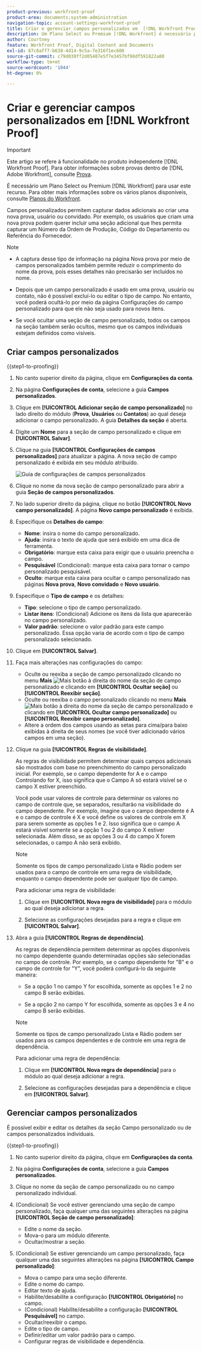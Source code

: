 ```yaml
---
product-previous: workfront-proof
product-area: documents;system-administration
navigation-topic: account-settings-workfront-proof
title: Criar e gerenciar campos personalizados em  [!DNL Workfront Proof]
description: Um Plano Select ou Premium [!DNL Workfront] é necessário para usar este recurso. Para obter mais informações sobre os vários planos disponíveis, consulte Planos do Workfront.
author: Courtney
feature: Workfront Proof, Digital Content and Documents
exl-id: 87c8aff7-b638-4d14-9c5a-7e316f1ec608
source-git-commit: c79d030ff2d05487e5f7e3457bf98df591822a80
workflow-type: tm+mt
source-wordcount: '1044'
ht-degree: 0%

---
```


# Criar e gerenciar campos personalizados em [!DNL Workfront Proof]

<!-- Audited: 4/2025 -->

>[!IMPORTANT]
>
>Este artigo se refere à funcionalidade no produto independente [!DNL Workfront Proof]. Para obter informações sobre provas dentro de [!DNL Adobe Workfront], consulte [Prova](../../../review-and-approve-work/proofing/proofing.md).

É necessário um Plano Select ou Premium [!DNL Workfront] para usar este recurso. Para obter mais informações sobre os vários planos disponíveis, consulte [Planos do Workfront](https://www.workfront.com/plans).

Campos personalizados permitem capturar dados adicionais ao criar uma nova prova, usuário ou convidado. Por exemplo, os usuários que criam uma nova prova podem querer incluir uma seção adicional que lhes permita capturar um Número da Ordem de Produção, Código do Departamento ou Referência do Fornecedor.

>[!NOTE]
>
>* A captura desse tipo de informação na página Nova prova por meio de campos personalizados também permite reduzir o comprimento do nome da prova, pois esses detalhes não precisarão ser incluídos no nome.
>
>* Depois que um campo personalizado é usado em uma prova, usuário ou contato, não é possível excluí-lo ou editar o tipo de campo. No entanto, você poderá ocultá-lo por meio da página Configurações do campo personalizado para que ele não seja usado para novos itens.
>
>* Se você ocultar uma seção de campo personalizado, todos os campos na seção também serão ocultos, mesmo que os campos individuais estejam definidos como visíveis.

## Criar campos personalizados

{{step1-to-proofing}}

1. No canto superior direito da página, clique em **Configurações da conta**.

1. Na página **Configurações de conta**, selecione a guia **Campos personalizados**.

1. Clique em **[!UICONTROL Adicionar seção de campo personalizado]** no lado direito do módulo (**Prova**, **Usuários** ou **Contatos**) ao qual deseja adicionar o campo personalizado. A guia **Detalhes da seção** é aberta.

1. Digite um **Nome** para a seção de campo personalizado e clique em **[!UICONTROL Salvar]**.

1. Clique na guia **[!UICONTROL Configurações de campos personalizados]** para atualizar a página. A nova seção de campo personalizado é exibida em seu módulo atribuído.

   ![Guia de configurações de campos personalizados](assets/custom-field-settings-tab.png)

1. Clique no nome da nova seção de campo personalizado para abrir a guia **Seção de campos personalizados**.

1. No lado superior direito da página, clique no botão **[!UICONTROL Novo campo personalizado]**. A página **Novo campo personalizado** é exibida.

1. Especifique os **Detalhes do campo**:

   * **Nome**: insira o nome do campo personalizado.
   * **Ajuda**: insira o texto de ajuda que será exibido em uma dica de ferramenta.
   * **Obrigatório**: marque esta caixa para exigir que o usuário preencha o campo.
   * **Pesquisável** (Condicional): marque esta caixa para tornar o campo personalizado pesquisável.
   * **Oculto**: marque esta caixa para ocultar o campo personalizado nas páginas **Nova prova**, **Novo convidado** e **Novo usuário**.

1. Especifique o **Tipo de campo** e os detalhes:

   * **Tipo**: selecione o tipo de campo personalizado.
   * **Listar itens**: (Condicional) Adicione os itens da lista que aparecerão no campo personalizado.
   * **Valor padrão**: selecione o valor padrão para este campo personalizado. Essa opção varia de acordo com o tipo de campo personalizado selecionado.

1. Clique em **[!UICONTROL Salvar]**.

1. Faça mais alterações nas configurações do campo:

   * Oculte ou reexiba a seção de campo personalizado clicando no menu **Mais** ![Mais botão](assets/more-button-small.png) à direita do nome da seção de campo personalizado e clicando em **[!UICONTROL Ocultar seção]** ou **[!UICONTROL Reexibir seção]**.
   * Oculte ou reexiba o campo personalizado clicando no menu **Mais** ![Mais botão](assets/more-button-small.png) à direita do nome da seção de campo personalizado e clicando em **[!UICONTROL Ocultar campo personalizado]** ou **[!UICONTROL Reexibir campo personalizado]**.
   * Altere a ordem dos campos usando as setas para cima/para baixo exibidas à direita de seus nomes (se você tiver adicionado vários campos em uma seção).

1. Clique na guia **[!UICONTROL Regras de visibilidade]**.

   As regras de visibilidade permitem determinar quais campos adicionais são mostrados com base no preenchimento do campo personalizado inicial. Por exemplo, se o campo dependente for A e o campo Controlando for X, isso significa que o Campo A só estará visível se o campo X estiver preenchido.

   Você pode usar valores de controle para determinar os valores no campo de controle que, se separados, resultarão na visibilidade do campo dependente. Por exemplo, imagine que o campo dependente é A e o campo de controle é X e você define os valores de controle em X para serem somente as opções 1 e 2. Isso significa que o campo A estará visível somente se a opção 1 ou 2 do campo X estiver selecionada. Além disso, se as opções 3 ou 4 do campo X forem selecionadas, o campo A não será exibido.

   >[!NOTE]
   >
   >Somente os tipos de campo personalizado Lista e Rádio podem ser usados para o campo de controle em uma regra de visibilidade, enquanto o campo dependente pode ser qualquer tipo de campo.

   Para adicionar uma regra de visibilidade:

   1. Clique em **[!UICONTROL Nova regra de visibilidade]** para o módulo ao qual deseja adicionar a regra.

   1. Selecione as configurações desejadas para a regra e clique em **[!UICONTROL Salvar]**.

1. Abra a guia **[!UICONTROL Regras de dependência]**.

   As regras de dependência permitem determinar as opções disponíveis no campo dependente quando determinadas opções são selecionadas no campo de controle. Por exemplo, se o campo dependente for &quot;B&quot; e o campo de controle for &quot;Y&quot;, você poderá configurá-lo da seguinte maneira:

   * Se a opção 1 no campo Y for escolhida, somente as opções 1 e 2 no campo B serão exibidas.

   * Se a opção 2 no campo Y for escolhida, somente as opções 3 e 4 no campo B serão exibidas.

   >[!NOTE]
   >
   >Somente os tipos de campo personalizado Lista e Rádio podem ser usados para os campos dependentes e de controle em uma regra de dependência.

   Para adicionar uma regra de dependência:

   1. Clique em **[!UICONTROL Nova regra de dependência]** para o módulo ao qual deseja adicionar a regra.

   1. Selecione as configurações desejadas para a dependência e clique em **[!UICONTROL Salvar]**.

## Gerenciar campos personalizados

É possível exibir e editar os detalhes da seção Campo personalizado ou de campos personalizados individuais.

{{step1-to-proofing}}

1. No canto superior direito da página, clique em **Configurações da conta**.

1. Na página **Configurações de conta**, selecione a guia **Campos personalizados**.

1. Clique no nome da seção de campo personalizado ou no campo personalizado individual.

1. (Condicional) Se você estiver gerenciando uma seção de campo personalizado, faça qualquer uma das seguintes alterações na página **[!UICONTROL Seção de campo personalizado]**:

   * Edite o nome da seção.
   * Mova-o para um módulo diferente.
   * Ocultar/mostrar a seção.

1. (Condicional) Se estiver gerenciando um campo personalizado, faça qualquer uma das seguintes alterações na página **[!UICONTROL Campo personalizado]**:

   * Mova o campo para uma seção diferente.
   * Edite o nome do campo.
   * Editar texto de ajuda.
   * Habilite/desabilite a configuração **[!UICONTROL Obrigatório]** no campo.
   * (Condicional) Habilite/desabilite a configuração **[!UICONTROL Pesquisável]** no campo.
   * Ocultar/reexibir o campo.
   * Edite o tipo de campo.
   * Definir/editar um valor padrão para o campo.
   * Configurar regras de visibilidade e dependência.
